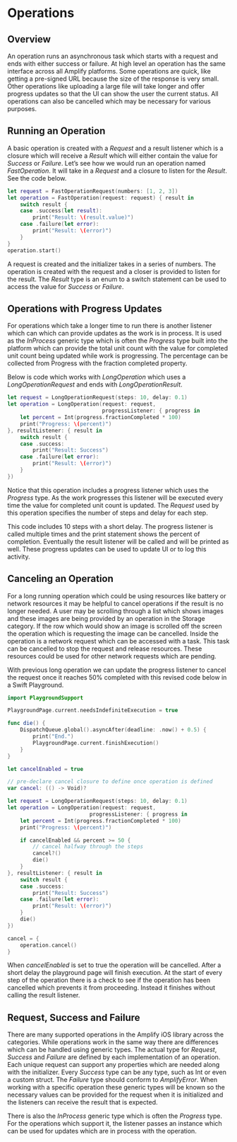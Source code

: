 # Operations

## Overview

An operation runs an asynchronous task which starts with a request and ends with either success or failure. At high level an operation has the same interface across all Amplify platforms. Some operations are quick, like getting a pre-signed URL because the size of the response is very small. Other operations like uploading a large file will take longer and offer progress updates so that the UI can show the user the current status. All operations can also be cancelled which may be necessary for various purposes.

## Running an Operation

A basic operation is created with a *Request* and a result listener which is a closure which will receive a *Result* which will either contain the value for *Success* or *Failure*. Let’s see how we would run an operation named *FastOperation*. It will take in a *Request* and a closure to listen for the *Result*. See the code below.

```swift
let request = FastOperationRequest(numbers: [1, 2, 3])
let operation = FastOperation(request: request) { result in
    switch result {
    case .success(let result):
        print("Result: \(result.value)")
    case .failure(let error):
        print("Result: \(error)")
    }
}
operation.start()
```

A request is created and the initializer takes in a series of numbers. The operation is created with the request and a closer is provided to listen for the result. The *Result* type is an enum to a switch statement can be used to access the value for *Success* or *Failure*.

## Operations with Progress Updates

For operations which take a longer time to run there is another listener which can which can provide updates as the work is in process. It is used as the *InProcess* generic type which is often the *Progress* type built into the platform which can provide the total unit count with the value for completed unit count being updated while work is progressing. The percentage can be collected from Progress with the fraction completed property.

Below is code which works with *LongOperation* which uses a *LongOperationRequest* and ends with *LongOperationResult*.

```swift
let request = LongOperationRequest(steps: 10, delay: 0.1)
let operation = LongOperation(request: request, 
                              progressListener: { progress in
    let percent = Int(progress.fractionCompleted * 100)
    print("Progress: \(percent)")
}, resultListener: { result in
    switch result {
    case .success:
        print("Result: Success")
    case .failure(let error):
        print("Result: \(error)")
    }
})
```

Notice that this operation includes a progress listener which uses the *Progress* type. As the work progresses this listener will be executed every time the value for completed unit count is updated. The *Request* used by this operation specifies the number of steps and delay for each step.

This code includes 10 steps with a short delay. The progress listener is called multiple times and the print statement shows the percent of completion. Eventually the result listener will be called and will be printed as well. These progress updates can be used to update UI or to log this activity.

## Canceling an Operation

For a long running operation which could be using resources like battery or network resources it may be helpful to cancel operations if the result is no longer needed. A user may be scrolling through a list which shows images and these images are being provided by an operation in the Storage category. If the row which would show an image is scrolled off the screen the operation which is requesting the image can be cancelled. Inside the operation is a network request which can be accessed with a task. This task can be cancelled to stop the request and release resources. These resources could be used for other network requests which are pending.

With previous long operation we can update the progress listener to cancel the request once it reaches 50% completed with this revised code below in a Swift Playground.

```swift
import PlaygroundSupport

PlaygroundPage.current.needsIndefiniteExecution = true

func die() {
    DispatchQueue.global().asyncAfter(deadline: .now() + 0.5) {
        print("End.")
        PlaygroundPage.current.finishExecution()
    }
}

let cancelEnabled = true

// pre-declare cancel closure to define once operation is defined
var cancel: (() -> Void)?

let request = LongOperationRequest(steps: 10, delay: 0.1)
let operation = LongOperation(request: request,
                          progressListener: { progress in
    let percent = Int(progress.fractionCompleted * 100)
    print("Progress: \(percent)")

    if cancelEnabled && percent >= 50 {
        // cancel halfway through the steps
        cancel?()
        die()
    }
}, resultListener: { result in
    switch result {
    case .success:
        print("Result: Success")
    case .failure(let error):
        print("Result: \(error)")
    }
    die()
})

cancel = {
    operation.cancel()
}
```

When *cancelEnabled* is set to true the operation will be cancelled. After a short delay the playground page will finish execution. At the start of every step of the operation there is a check to see if the operation has been cancelled which prevents it from proceeding. Instead it finishes without calling the result listener.

## Request, Success and Failure

There are many supported operations in the Amplify iOS library across the categories. While operations work in the same way there are differences which can be handled using generic types. The actual type for *Request*, *Success* and *Failure* are defined by each implementation of an operation. Each unique request can support any properties which are needed along with the initializer. Every *Success* type can be any type, such as Int or even a custom struct. The *Failure* type should conform to *AmplifyError*. When working with a specific operation these generic types will be known so the necessary values can be provided for the request when it is initialized and the listeners can receive the result that is expected.

There is also the *InProcess* generic type which is often the *Progress* type. For the operations which support it, the listener passes an instance which can be used for updates which are in process with the operation.


